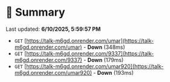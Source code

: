 # 📖 Summary
Last updated: **6/10/2025, 5:59:57 PM**

- `GET` [https://talk-m6gd.onrender.com/umar](https://talk-m6gd.onrender.com/umar) - **Down** (348ms)
- `GET` [https://talk-m6gd.onrender.com/9337](https://talk-m6gd.onrender.com/9337) - **Down** (179ms)
- `GET` [https://talk-m6gd.onrender.com/umar920](https://talk-m6gd.onrender.com/umar920) - **Down** (193ms)
